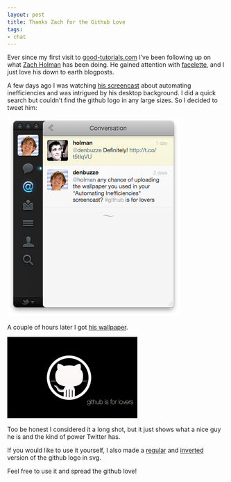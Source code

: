 ```yaml
---
layout: post
title: Thanks Zach for the Github Love
tags:
- chat
---
```


Ever since my first visit to [good-tutorials.com](http://good-tutorials.com) I’ve been following up on what [Zach Holman](http://zachholman.com/) has been doing. He gained attention with [facelette](http://facelette.com/), and I just love his down to earth blogposts.

A few days ago I was watching [his screencast](http://zachholman.com/2011/01/automating-inefficiencies/) about automating inefficiencies and was intrigued by his desktop background. I did a quick search but couldn’t find the github logo in any large sizes. So I decided to tweet him:

![Twitter conversation with Zach Holman](/img/2011-03-15-twitter_conversation.png)

A couple of hours later I got [his wallpaper](http://f.cl.ly/items/0k0q2I433M1u0M292S24/octowhite.png).

[![Github Wallpaper](/img/2011-03-15-github_wallpaper.png)](http://f.cl.ly/items/0k0q2I433M1u0M292S24/octowhite.png)

Too be honest I considered it a long shot, but it just shows what a nice guy he is and the kind of power Twitter has.

If you would like to use it yourself, I also made a [regular](http://cl.ly/0W3V280r0b2D2Q0z171F) and [inverted](http://cl.ly/1P18460E0d0Q2f2C3g1e) version of the github logo in svg.

Feel free to use it and spread the github love!